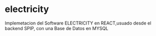 # electricity
Implemetacion del Software ELECTRICITY en REACT,usuado desde el backend SPIP, con una Base de Datos en MYSQL
